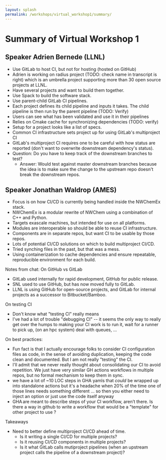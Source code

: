 ```yaml
---
layout: splash
permalink: /workshops/virtual_workshop1/summary/
---
```


# Summary of Virtual Workshop 1

## Speaker Adrien Bernede (LLNL)
- Use GitLab to host CI, but not for hosting (hosted on GitHub)
- Adrien is working on radius project (TODO: check name in transcript is right)
  which is an umbrella project supporting more than 30 open source projects at
  LLNL.
- Have several projects and want to build them together.
- Use Spack to build the software stack.
- Use parent-child GitLab CI pipelines.
- Each project defines its child pipeline and inputs it takes. The child 
  pipeline is then run by the parent pipeline 
  (TODO: Verify)
- Users can see what has been validated and use it in their pipelines
- Relies on Cmake cache for synchronizing dependencies (TODO: verify)
- Setup for a project looks like a list of specs.
- Common CI infrastructure sets project up for using GitLab's multiproject CI
- GitLab's multiproject CI requires one to be careful with how status are 
  reported (don't want to overwrite downstream dependency's status).
- Question: Do you have to keep track of the downstream branches to test?
  - Answer: Would test against master downstream branches because the idea is to
    make sure the change to the upstream repo doesn't break the downstream
    repos.

## Speaker Jonathan Waldrop (AMES)
- Focus is on how CI/CD is currently being handled inside the NWChemEx stack.
- NWChemEx is a modular rewrite of NWChem using a combination of C++ and Python.
- Targets exascale machines, but intended for use on all platforms.
- Modules are interoperable so should be able to reuse CI infrastructure.
- Components are in separate repos, but want CI to be usable by those repos.
- Lots of potential CI/CD solutions on which to build multiproject CI/CD.
- Tried synching files in the past, but that was a mess.
- Using containerization to cache dependencies and ensure repeatable, 
  reproducible environment for each build.

Notes from chat:
On GitHub vs GitLab
- GitLab used internally for rapid development, GitHub for public release.
- SNL used to use GitHub, but has now moved fully to GitLab.
- LLNL is using GitHub for open-source projects, and GitLab for internal projects as a successor to Bitbucket/Bamboo.

On testing CI
- Don't know what "testing CI" really means
- I've had a lot of trouble "debugging CI" -- it seems the only way to really get over the humps to making your CI work is to run it, wait for a runner to pick up, (on an hpc system) deal with queues, ...

On best practices:
- Fun fact is that I actually encourage folks to consider CI configuration files as code, in the sense of avoiding duplication, keeping the code clean and documented. But I am not really "testing" the CI.
-  I'll admit that we never really thought about consolidating our CI to avoid repetition. We just have very similar GH actions workflows in multiple repos, but no formal mechanism to keep them in sync.
- we have a lot of ~10 LOC steps in GHA yamls that _could_ be wrapped up into standalone actions but it's a headache when 20% of the time one of those lines needs something different ... so then you either need to inject an option or just use the code itself anyway
- GHA are meant to describe steps of your CI workflow, aren’t there. Is there a way in github to write a workflow that would be a "template" for other project to use ?

Takeaways

- Need to better define multiproject CI/CD ahead of time.
  - Is it writing a single CI/CD for multiple projects?
  - Is it reusing CI/CD components in multiple projects?
  - Is it what GitLab calls mutiproject pipelines (when an upstream project 
    calls the pipeline of a downstream project)?
